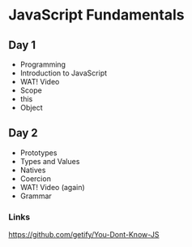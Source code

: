 # JavaScript Fundamentals

## Day 1
- Programming
- Introduction to JavaScript
- WAT! Video
- Scope
- this
- Object

## Day 2
- Prototypes
- Types and Values
- Natives
- Coercion
- WAT! Video (again)
- Grammar

### Links
https://github.com/getify/You-Dont-Know-JS
